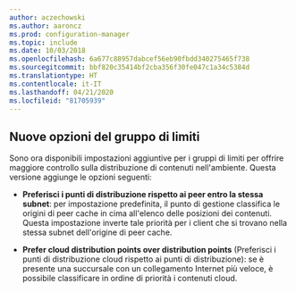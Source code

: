 ```yaml
---
author: aczechowski
ms.author: aaroncz
ms.prod: configuration-manager
ms.topic: include
ms.date: 10/03/2018
ms.openlocfilehash: 6a677c88957dabcef56eb90fbdd340275465f738
ms.sourcegitcommit: bbf820c35414bf2cba356f30fe047c1a34c5384d
ms.translationtype: HT
ms.contentlocale: it-IT
ms.lasthandoff: 04/21/2020
ms.locfileid: "81705939"
---
```

## <a name="new-boundary-group-options"></a><a name="bkmk_bgoptions"></a> Nuove opzioni del gruppo di limiti
<!--1358749-->

Sono ora disponibili impostazioni aggiuntive per i gruppi di limiti per offrire maggiore controllo sulla distribuzione di contenuti nell'ambiente. Questa versione aggiunge le opzioni seguenti:

- **Preferisci i punti di distribuzione rispetto ai peer entro la stessa subnet**: per impostazione predefinita, il punto di gestione classifica le origini di peer cache in cima all'elenco delle posizioni dei contenuti. Questa impostazione inverte tale priorità per i client che si trovano nella stessa subnet dell'origine di peer cache.  

- **Prefer cloud distribution points over distribution points** (Preferisci i punti di distribuzione cloud rispetto ai punti di distribuzione): se è presente una succursale con un collegamento Internet più veloce, è possibile classificare in ordine di priorità i contenuti cloud.  


